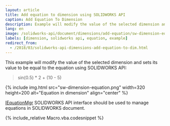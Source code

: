 ```yaml
---
layout: article
title: Add equation to dimension using SOLIDWORKS API
caption: Add Equation To Dimension
description: Example will modify the value of the selected dimension and sets its value to be equal to the equation
lang: en
image: /solidworks-api/document/dimensions/add-equation/sw-dimension-equation.png
labels: [dimension, solidworks api, equation, example]
redirect_from:
  - /2018/03/solidworks-api-dimensions-add-equation-to-dim.html
---
```

This example will modify the value of the selected dimension and sets its value to be equal to the equation using SOLIDWORKS API:

> sin(0.5) * 2 + (10 - 5)

{% include img.html src="sw-dimension-equation.png" width=320 height=200 alt="Equation in dimension" align="center" %}

[IEquationMgr](http://help.solidworks.com/2018/english/api/sldworksapi/SolidWorks.Interop.sldworks~SolidWorks.Interop.sldworks.IEquationMgr.html) SOLIDWORKS API interface should be used to manage equations in SOLIDWORKS document.

{% include_relative Macro.vba.codesnippet %}
